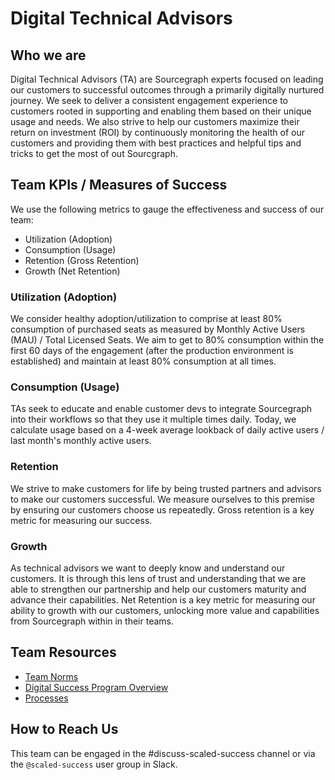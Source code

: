 # Digital Technical Advisors

## Who we are

Digital Technical Advisors (TA) are Sourcegraph experts focused on leading our customers to successful outcomes through a primarily digitally nurtured journey. We seek to deliver a consistent engagement experience to customers rooted in supporting and enabling them based on their unique usage and needs. We also strive to help our customers maximize their return on investment (ROI) by continuously monitoring the health of our customers and providing them with best practices and helpful tips and tricks to get the most of out Sourcgraph.


## Team KPIs / Measures of Success

We use the following metrics to gauge the effectiveness and success of our team:

- Utilization (Adoption)
- Consumption (Usage)
- Retention (Gross Retention)
- Growth (Net Retention)

### Utilization (Adoption)

We consider healthy adoption/utilization to comprise at least 80% consumption of purchased seats as measured by Monthly Active Users (MAU) / Total Licensed Seats. We aim to get to 80% consumption within the first 60 days of the engagement (after the production environment is established) and maintain at least 80% consumption at all times.

### Consumption (Usage)

TAs seek to educate and enable customer devs to integrate Sourcegraph into their workflows so that they use it multiple times daily. Today, we calculate usage based on a 4-week average lookback of daily active users / last month's monthly active users.

### Retention

We strive to make customers for life by being trusted partners and advisors to make our customers successful. We measure ourselves to this premise by ensuring our customers choose us repeatedly. Gross retention is a key metric for measuring our success.

### Growth

As technical advisors we want to deeply know and understand our customers. It is through this lens of trust and understanding that we are able to strengthen our partnership and help our customers maturity and advance their capabilities. Net Retention is a key metric for measuring our ability to growth with our customers, unlocking more value and capabilities from Sourcegraph within in their teams.


## Team Resources

- [Team Norms](team-culture/team-norms.md)
- [Digital Success Program Overview](team-culture/digital-success-program.md)
- [Processes](team-culture/processes.md)

<!-- ## Teammate Onboarding & Development Resources

- [New TA Onboarding](onboarding/ta-onboarding.md)
- [Career Development](career-growth/ta-career-development.md) -->

## How to Reach Us

This team can be engaged in the #discuss-scaled-success channel or via the `@scaled-success` user group in Slack.
